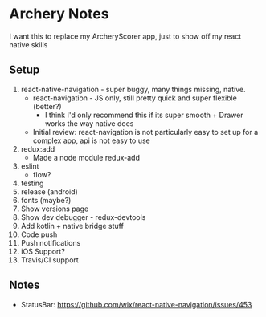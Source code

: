 Archery Notes
=============

I want this to replace my ArcheryScorer app, just to show off my react native skills

Setup
-----
1. react-native-navigation - super buggy, many things missing, native.
    * react-navigation - JS only, still pretty quick and super flexible (better?)
        * I think I'd only recommend this if its super smooth + Drawer works the way native does
    * Initial review: react-navigation is not particularly easy to set up for a complex app, api is not easy to use
2. redux:add
    * Made a node module redux-add
3. eslint
    * flow?
4. testing
5. release (android)
6. fonts (maybe?)
7. Show versions page
8. Show dev debugger - redux-devtools
9. Add kotlin + native bridge stuff
10. Code push
11. Push notifications
12. iOS Support?
13. Travis/CI support

Notes
-----
* StatusBar: https://github.com/wix/react-native-navigation/issues/453
